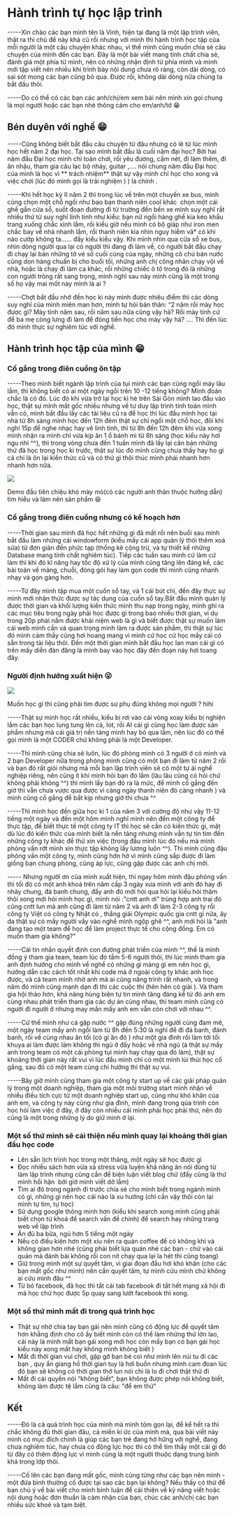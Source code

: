 #   Hành trình tự học lập trình
-----Xin chào các bạn mình tên là Vinh, hiện tại đang là một lập trình viên, thật ra thì chủ đề này khá cũ rồi nhưng với mình thì hành trình học tập của mỗi người là một câu chuyện khác nhau, vì thế mình cũng muốn chia sẻ câu chuyện của mình đến các bạn. Đây là một bài viết mang tính chất chia sẻ, đánh giá một phía từ mình, nên có những nhận định từ phía mình và mình mới tập viết nên nhiều khi trình bày nội dung chưa rõ ràng, còn dài dòng, có sai sót mong các bạn cũng bỏ qua. Được rồi, không dài dòng nữa chúng ta bắt đầu thôi.

-----Do có thể có các bạn các anh/chị/em xem bài nên mình xin gọi chung là mọi người hoặc các bạn nhé thông cảm cho em/anh/tớ :grin:
    
## Bén  duyên với nghề :grin:

-----Cũng không biết bắt đầu câu chuyện từ đâu nhưng có lẽ từ lúc mình học hết năm 2 đại học. Tại sao mình bắt đầu là cuối năm đại học? Bởi hai năm đầu Đại học mình chỉ toàn chơi, rồi yêu đương, cấm nét, đi làm thêm, đi ăn nhậu, tham gia câu lạc bộ nhảy, guitar ,.... nói chung năm đầu Đại học của mình là học vì ** trách nhiệm** thật sự vậy mình chỉ học cho xong và việc chơi (lúc đó mình gọi là trải nghiệm ) ) là chính .

-----Khi hết học kỳ II năm 2 thì trong lúc về trên một chuyến xe bus, mình cũng chọn một chỗ ngồi như bao bạn thanh niên cool khác  chọn một cái ghế gần cửa sổ, suốt đoạn đường đi từ trường đến bến xe mình suy nghĩ rất nhiều thứ từ suy nghĩ linh tinh như kiểu: bạn nữ ngồi hàng ghế kia kéo khẩu trang xuống chắc xinh lắm, rồi kiểu giờ nếu mình có bộ giáp như iron men chắc bay về nhà nhanh lắm, rồi thanh niên kia nhìn nguy hiểm vã* có khi nào cướp không ta...... đấy kiểu kiểu vậy. Khi mình nhìn qua cửa sổ xe bus, nhìn dòng người qua lại có người thì đang đi làm về, có người bắt đầu chạy đi chạy lại bán những tờ vé số cuối cùng của ngày, những cô chú bán nước cũng dọn hàng chuẩn bị cho buổi tối, những anh chị công nhân chạy vội về nhà, hoặc là chạy đi làm ca khác, rồi những chiếc ô tô trong đó là những con người trông rất sang trọng, mình nghĩ sau này mình cũng là một trong số họ vậy mai mốt này mình là ai ?

-----Chợt bắt đầu nhớ đến học kì này mình được nhiêu điểm thì các dòng suy nghĩ của mình miên man hơn, mình tự hỏi bản thân: “2 năm rồi mày học được gì? Mày tính năm sau, rồi năm sau nữa cũng vậy hả? Rồi mày tính cứ để ba mẹ còng lưng đi làm để đóng tiền học cho mày vậy hả? .... Thì đến lúc đó mình thực sự nghiêm túc với nghề.
     
##      Hành trình học tập của mình :grin:
### Cố gắng trong điên cuồng ôn tập
-----Theo mình biết ngành lập trình của tụi mình các bạn cũng ngồi máy lâu lắm, thì không biết có ai một ngày ngồi trên 10 -12 tiếng không? Mình đoán chắc là có đó. Lúc đó khi vừa trở lại học kì hè trên Sài Gòn mình lao đầu vào học, thật sự mình mất gốc nhiều nhưng về tư duy lập trình tính toán mình vẫn có, mình bắt đầu lấy các tài liệu cũ ra để học thì lúc đầu mình học tại nhà từ 8h sáng mình học đến 12h đêm thật sự chỉ ngồi một chỗ học, đôi khi nghỉ 15p để nghe nhạc hay vẽ linh tinh, thì từ 8h đến 12h đêm khi vừa xong mình nhận ra mình chỉ vừa kịp ăn 1 ổ bánh mì từ 8h sáng (học kiểu này hơi ngu nhỉ ^^), thì trong vòng chưa đến 1 tuần mình đã lấy lại căn bản những thứ đã học trong học kì trước, thật sự lúc đó mình cũng chưa thấy hay ho gì cả chỉ là ôn lại kiến thức cũ và có thứ gì thôi thúc mình phải nhanh hơn nhanh hơn nữa.

   ![](https://images.viblo.asia/7f21a5c4-5985-42d4-8bfb-650eac2d0950.jpeg)
 
 Demo đầu tiên chiệu khó mày mò(có các người anh thân thuộc hướng dẫn) tìm hiểu và làm nên sản phẩm :satisfied:
    
 ### Cố gắng trong điên cuồng  nhưng có kế hoạch hơn
 -----Thời gian sau mình đã học hết những gì đã mất rồi nên buổi sau mình bắt đầu làm những cái windowform (kiểu mấy cái app quản lý thôi thêm xoá sửa) từ đơn giản đến phức tạp (thống kê cộng trừ, và tự thiết kế những Database mang tính chất nghiêm túc). Tiếp các tuần sau mình cứ làm cứ làm thì khi đó kĩ năng hay tốc độ xử lý của mình cũng tăng lên đáng kể, các bài toán về mảng, chuỗi, đóng gói hay làm gọn code thì mình cũng nhanh nhạy và gọn gàng hơn.
 
-----Từ đây mình tập mua một cuốn sổ tay, và 1 cái bút chì, đến đây thực sự mình mới nhận thức được sự tác dụng của cuốn sổ tay.Bắt đầu mình quản lý được thời gian và khối lượng kiến thức mình thu nạp trong ngày, mình ghi ra các mục tiêu trong ngày phải học được gì trong bao nhiều thời gian, ví dụ trong 20p phải nắm được khái niệm web là gì và biết được thật sự muốn làm cái web mình cần và quan trọng mình làm ra được sản phẩm, thì thật sự lúc đó mình cảm thấy cũng hơi hoang mang vì mình cứ học cứ học mấy cái có sẵn trong tài liệu thôi. Đến một thời gian mình bắt đầu học lan man cái gì có trên mấy diễn đàn đăng là mình bay vào học đây đến đoạn này hơi toang đây.

###    Người định hướng xuất hiện :stuck_out_tongue_winking_eye:
![](https://images.viblo.asia/03afa53a-1eca-4249-9e77-b040b3976d63.jpeg)

 Muốn học gì thì cũng phải tìm được sư phụ đúng không mọi người ?  hihi

-----Thật sự mình học rất nhiều, kiểu bị rơi vào cái vòng xoay kiểu bị nghiện lắm các bạn học lung tung lên cả, Iot, rồi AI cái gì cũng học làm được sản phẩm nhưng mà cái giá trị nền tảng mình hay bỏ qua lắm, nên lúc đó có thể gọi mình là một CODER chứ không phải là một Developer.
 
-----Thì mình cũng chia sẻ luôn, lúc đó phòng mình có 3 người ở có mình và 2 bạn Developer nữa trong phòng mình cũng có một bạn đi làm từ năm 2 rồi và bạn đó rất giỏi nhưng mà mỗi bạn lập trình viên sẽ có một tự ái nghề nghiệp riêng, nên cũng ít khi mình hỏi bạn đó lắm (lâu lâu cũng có hỏi chứ không phải không ^^) thì mình lấy bạn đó ra là mức, để mình cố gắng đến giờ thì vẫn chưa vược qua được vì càng ngày thanh niên đó càng nhanh ) và mình cũng cố gắng để bắt kịp nhưng giờ thì chưa ^^

-----Thì mình học đến giữa học kì 1 của năm 3 với cường độ như vậy 11-12 tiếng một ngày và đến một hôm mình nghĩ mình nên đến một công ty để thực tập, để biết thực tế một công ty IT thì học sẽ cần có kiến thức gì, mặt dù lúc đó kiến thức của mình biết là nền tảng nhưng mình vẫn tự tin tìm đến những công ty khác để thử xin việc (trong đầu mình lúc đó nếu mà mình phỏng vấn rớt mình xin thực tập không lấy lương luôn ^^). Thì mình cũng đậu phỏng vấn một công ty, mình cũng hớn hở vì mình cũng sắp được đi làm giống bạn chung phòng, cũng áp lực, cũng gặp được các anh chị mới.

----- Nhưng người ơn của mình xuất hiện, thì ngay hôm mình đậu phỏng vấn thì tối đó có một anh khoá trên năm cấp 3 ngày xưa mình với anh đó hay đi nhảy chung, đá banh chung, đấy anh đó mới hỏi qua hỏi lại kiểu hỏi thăm thôi xong mới hỏi mình học gì, mình nói :"cntt anh ơi" trùng hợp anh trai đó cũng cntt lun mà anh cũng đi làm từ năm 2 và anh đi làm 2-3 công ty rồi công ty Việt có công ty Nhật có , thắng giải Olympic quốc gia cntt gì nữa, ây da thật sự có mấy người vầy vào nghề mình ngộp ghê ^^, anh mới hỏi là "anh đang tạo một team để học để làm project thực tế cho cộng đồng. Em có muốn tham gia không?"

-----Cái tin nhắn quyết định con đường phát triển của mình ^^, thế là mình đồng ý tham gia team, team lúc đó tầm 5-6 người thôi, thì lúc mình tham gia anh định hướng cho mình về nghề có những gì mảng gì em nên học gì, hướng dẫn các cách tốt nhất khi code mà ở ngoài công ty khác anh học được, và cả team mình nhờ anh mà ai cũng nâng trình rất nhanh, và trong năm đó mình cũng mạnh dạn đi thi các cuộc thi (hên hên có giải ). Và tham gia hội thảo hơn, khả năng hùng biện tự tin mình tăng đáng kể từ đó anh em cùng nhau phát triển tham gia các dự án cùng nhau, thì team mình cũng có người đi người ở nhưng may mắn mấy anh em vẫn còn chơi với nhau ^^.

-----Cứ thế mình như cá gặp nước ^^ gặp đúng những người cùng đam mê, một ngày team mấy anh ngồi làm từ 8h đến 5:30 là nghỉ để đi đá banh, đánh banh, rồi về cùng nhau ăn tối (có gì ăn đó ) như một gia đình rồi làm tới tối khuya ai làm được làm không thì ngủ ở đấy hoặc về nhà ngủ (à thật sự mấy anh trong team có một cái phòng tụi mình hay chạy qua đó làm), thật sự khoảng thời gian này rất vui vì lúc đầu mình chỉ có một mình lủi thủi học cố gắng, sau đó có một team cùng chí hướng thì thật sự vui.

-----Bây giờ mình cũng tham gia một công ty start up về các giải pháp quản lý trong một doanh nghiệp, tham gia một môi trường start mình nhận về nhiều điều tích cực từ một doanh nghiệp start up, cũng như khó khăn của anh em, và công ty này cũng như gia đình, mình đang trong qúa trình còn học hỏi làm việc ở đây, ở đây còn nhiều cái mình phải học phải thử, nên đó cũng là một trong những lý do giữ mình ở lại.

     
    
       
###        Một số thứ mình sẽ cải thiện nếu mình quay lại khoảng thời gian đầu học code

* Lên sẵn lịch trình học trong một tháng, một ngày sẽ học được gì
* Đọc nhiều sách hơn vừa xả stress vừa luyện khả năng ăn nói dùng từ làm lập trình nhưng cũng cần để biện luận viết blog chứ (đấy cũng là thứ mình hối hận  bởi giờ mình viết dở lắm)
* Tìm ai đó trong ngành đi trước chia sẻ cho mình biết trong ngành mình có gì, những gì nên học cái nào là xu hướng (chỉ cần vậy thôi còn lại mình tự tìm, tự học)
* Sử dụng google thông minh hơn (kiểu khi search xong mình cũng phải biết chọn từ khoá để search vấn đề chính) để search hay những trang web về lập trình
* Ăn đủ ba bữa, ngủ hơn 5 tiếng một ngày
* Nếu có điều kiện hơn một xíu nên ra quán coffee để có không khí và không gian hơn nhé (cũng phải biết lựa quán nhé các bạn - chứ vào cái quán mà đánh bài không rồi con nít chạy qua lại la hét thì cũng toang)
* Giữ trong mình một sự quyết tâm, vì giai đoạn đầu hơi khó khăn (cho các bạn mất gốc như mình) nên cần quyết tâm, tự mình cứu mình chứ không ai cứu mình đâu ^^
* Từ bỏ facebook, đã học thì tắt cái tab facebook đi tắt hết mạng xã hội đi mà học chứ học được 5p quay sang lướt facebook thì xong.

###     Một số thứ mình mất đi trong quá trình học

* Thật sự nhờ chia tay bạn gái nên mình cũng có động lực để quyết tâm hơn khẳng định cho cô ấy biết mình còn có thể làm những thứ lớn lao, cái này là mình mất bạn gái xong mới học còn mấy bạn có bạn gái học kiểu này xong mất hay không mình không biết )
* Mất đi thời gian vui chơi, gặp gỡ bạn bè coi như mình lên núi tu đi các bạn , quy ẩn giang hồ thời gian tuy là hơi buồn nhưng mình cam đoan lúc đó bạn sẽ không có thời gian thở lun nói chi là lo đi chơi thật thử đi 
* Mất đi cái quyền nói “không biết”, bạn không được phép nói không biết, không làm được tệ lắm cũng là câu: "để em thử"

##    Kết
-----Đó là cả quá trình học của mình mà mình tóm gọn lại, để kể hết ra thì chắc không đủ thời gian đâu, cả miền kí ức của mình mà, qua bài viết này mình có mục đích chính là giúp các bạn trẻ đang hờ hững với nghề, đang chưa nghiêm túc, hay chưa có động lực học thì có thể tìm thấy một cái gì đó từ đây có thêm động lực vì mình cũng là một người thuộc dạng trung bình khá trong lớp thôi.

-----Cố lên các bạn đang mất gốc, mình cũng từng như các bạn nên mình - một đứa bình thường cố được tại sao các bạn lại không? Nếu thấy có thứ để bạn chú ý về bài viết cho mình bình luận để cải thiện về kỹ năng viết hoặc nội dung hoặc đơn thuần là cảm nhận của bạn, chúc các anh/chị các bạn nhiều sức khoẻ và tạm biệt.